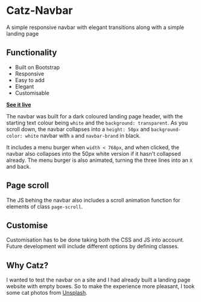 # Catz-Navbar
A simple responsive navbar with elegant transitions along with a simple landing page

## Functionality
* Built on Bootstrap
* Responsive
* Easy to add
* Elegant
* Customisable

[**See it live**](https://nickpettican.github.io/Catz-Navbar/)

The navbar was built for a dark coloured landing page header, with the starting text colour being `white` and the `background: transparent`. As you scroll down, the navbar collapses into a `height: 50px` and `background-color: white` navbar with `a` and `navbar-brand` in black. 

It includes a menu burger when `width < 768px`, and when clicked, the navbar also collapses into the 50px white version if it hasn't collapsed already. The menu burger is also animated, turning the three lines into an `X` and back.

## Page scroll
The JS behing the navbar also includes a scroll animation function for elements of class `page-scroll`. 

## Customise
Customisation has to be done taking both the CSS and JS into account. Future development will include different options by defining classes.

## Why Catz?
I wanted to test the navbar on a site and I had already built a landing page website with empty boxes. So to make the experience more pleasant, I took some cat photos from [Unsplash](https://unsplash.com/search/cats).
